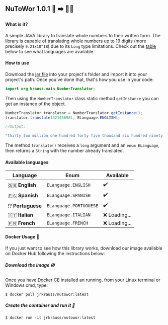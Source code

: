 ## NuToWor 1.0.1 :1234: :arrow_right: :bust_in_silhouette::speech_balloon:

#### What is it?

A simple JAVA library to translate whole numbers to their written form. The library is capable of translating whole numbers up to 19 digits (more precisely `9.21x10^18`) due to its `Long` type limitations. Check out the [table](#available-languages) below to see what languages are available.

#### How to use 

Download the [jar file](lib/) into your project's folder and import it into your project's path.
Once you've done that, that's how you use in your code:

```java
import org.krauss.main.NumberTranslator;
```

Then using the `NumberTranslator` class static method `getInstance` you can get an instance of the object.

```java
NumberTranslator translator = NumberTranslator.getInstance();
translator.translate(32145698l, ELanguage.ENGLISH);

//Output:

"thirty two million one hundred forty five thousand six hundred ninety eight" 
```

The method `translate()` receives a `long` argument and an `enum ELanguage`, then returns a `String` with the number already translated. 

#### Available languages

| Language | Enum | Available |
| -------- | -----| --------- |
| :gb: **English** | `ELanguage.ENGLISH` | :heavy_check_mark: | 
| :es: **Spanish** | `ELanguage.SPANISH` | :heavy_check_mark: |
| :interrobang: **Portuguese** | `ELanguage.PORTUGUESE` | :heavy_check_mark: |
| :it: **Italian** | `ELanguage.ITALIAN` | :x: Loading... |
| :fr: **French** | `ELanguage.FRENCH` | :x: Loading... |

#### Docker Usage :whale:

If you just want to see how this library works, download our image available on Docker Hub following the instructions below:

##### Download the image :cd:

Once you have [Docker CE](https://docs.docker.com/) installed an running, from your Linux terminal or Windows cmd, type:  

```shell
$ docker pull jrkrauss/nutowor:latest
```

##### Create the container and run it :ship:

```shell
$ docker run -it jrkrauss/nutowor:latest
```



